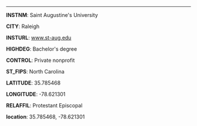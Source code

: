 
---
**INSTNM**: Saint Augustine's University

**CITY**: Raleigh

**INSTURL**: www.st-aug.edu

**HIGHDEG**: Bachelor's degree

**CONTROL**: Private nonprofit

**ST_FIPS**: North Carolina

**LATITUDE**: 35.785468

**LONGITUDE**: -78.621301

**RELAFFIL**: Protestant Episcopal

**location**: 35.785468, -78.621301